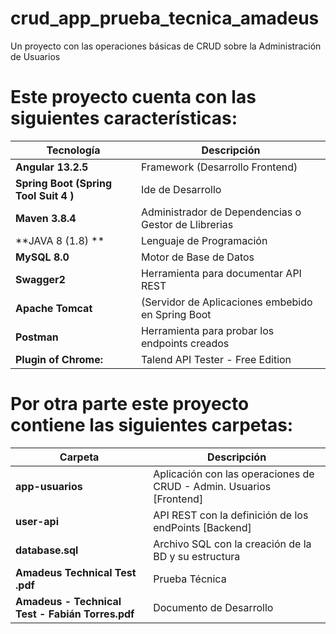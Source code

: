 # crud_app_prueba_tecnica_amadeus
Un proyecto con las operaciones básicas de CRUD sobre la Administración de Usuarios

# Este proyecto cuenta con las siguientes características:

| **Tecnología**                        | Descripción                                               |
| --------------------------------      | ----------------------------------------------------------|
| **Angular 13.2.5**                    | Framework (Desarrollo Frontend)                           |
| **Spring Boot (Spring Tool Suit 4 )** | Ide de Desarrollo                                         |
| **Maven 3.8.4**                       | Administrador de Dependencias o Gestor de Llibrerias      |
| **JAVA 8 (1.8) **                     | Lenguaje de Programación                                  |
| **MySQL 8.0**                         | Motor de Base de Datos                                    |
| **Swagger2**                          | Herramienta para documentar API REST                      |
| **Apache Tomcat**                     | (Servidor de Aplicaciones embebido en Spring Boot         |
| **Postman**                           | Herramienta para probar los endpoints creados             |
| **Plugin of Chrome:**                 | Talend API Tester - Free Edition                          |

# Por otra parte este proyecto contiene las siguientes carpetas:

| **Carpeta**                                         | Descripción                                                          |
| --------------------------------------------------- | ----------------------------------------------------------           |
| **app-usuarios**                                    | Aplicación con las operaciones de CRUD - Admin. Usuarios [Frontend]  |
| **user-api**                                        | API REST con la definición de los endPoints [Backend]                |
| **database.sql**                                    | Archivo SQL con la creación de la BD y su estructura                 |
| **Amadeus Technical Test .pdf**                     | Prueba Técnica                                                       |
| **Amadeus - Technical Test - Fabián Torres.pdf**    | Documento de Desarrollo                                              |







